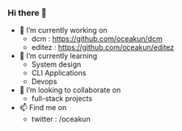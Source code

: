 ### Hi there 👋


- 🔭 I’m currently working on
  - dcm : https://github.com/oceakun/dcm
  - editez : https://github.com/oceakun/editez
- 🌱 I’m currently learning 
  - System design
  - CLI Applications
  - Devops
- 👯 I’m looking to collaborate on 
  - full-stack projects  
- 📫 Find me on
  - twitter : /oceakun
